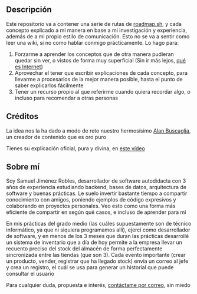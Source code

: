 ## Descripción
Este repositorio va a contener una serie de rutas de [roadmap.sh](https://roadmap.sh), y cada concepto explicado a mi manera en base a mi investigación y experiencia, además de a mi propio estilo de comunicación. Esto no se va a sentir como leer una wiki, si no como hablar conmigo prácticamente. Lo hago para:

1. Forzarme a aprender los conceptos que de otra manera pudieran quedar sin ver, o vistos de forma muy superficial (Sin ir más lejos, [qué es Internet](./backend/internet.md))
2. Aprovechar el tener que escribir explicaciones de cada concepto, para llevarme a procesarlos de la mejor manera posible, hasta el punto de saber explicarlos fácilmente
3. Tener un recurso propio al que referirme cuando quiera recordar algo, o incluso para recomendar a otras personas

## Créditos
La idea nos la ha dado a modo de reto nuestro hermosísimo [Alan Buscaglia](https://alan-buscaglia.vercel.app/home), un creador de contenido que es oro puro

Tienes su explicación oficial, pura y divina, en [este vídeo](https://youtu.be/T1bTgsYjkYw?si=r8C4tcVoCk9F8jaT)

## Sobre mí
Soy Samuel Jiménez Robles, desarrollador de software autodidacta con 3 años de experiencia estudiando backend, bases de datos, arquitectura de software y buenas prácticas. Le suelo invertir bastante tiempo a compartir conocimiento con amigos, poniendo ejemplos de código expresivos y colaborando en proyectos personales. Veo esto como una forma más eficiente de compartir en según qué casos, e incluso de aprender para mí

En mis prácticas del grado medio (las cuáles supuestamente son de técnico informático, ya que ni siquiera programamos allí), ejercí como desarrollador de software, y en menos de los 3 meses que duran las prácticas desarrollé un sistema de inventario que a día de hoy permite a la empresa llevar un recuento preciso del stock del almacén de forma perfectamente sincronizada entre las tiendas (que son 3). Cada evento importante (crear un producto, vender, registrar que ha llegado stock) envía un correo al jefe y crea un registro, el cuál se usa para generar un historial que puede consultar el usuario

Para cualquier duda, propuesta e interés, [contáctame por correo](mailto:contacto@xsamueljr.anonaddy.com), sin miedo
